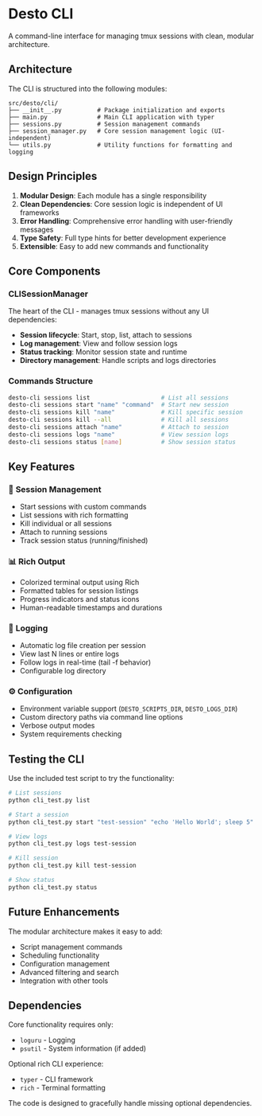# Desto CLI

A command-line interface for managing tmux sessions with clean, modular architecture.

## Architecture

The CLI is structured into the following modules:

```
src/desto/cli/
├── __init__.py          # Package initialization and exports
├── main.py              # Main CLI application with typer
├── sessions.py          # Session management commands
├── session_manager.py   # Core session management logic (UI-independent)
└── utils.py             # Utility functions for formatting and logging
```

## Design Principles

1. **Modular Design**: Each module has a single responsibility
2. **Clean Dependencies**: Core session logic is independent of UI frameworks
3. **Error Handling**: Comprehensive error handling with user-friendly messages
4. **Type Safety**: Full type hints for better development experience
5. **Extensible**: Easy to add new commands and functionality

## Core Components

### CLISessionManager

The heart of the CLI - manages tmux sessions without any UI dependencies:

- **Session lifecycle**: Start, stop, list, attach to sessions
- **Log management**: View and follow session logs
- **Status tracking**: Monitor session state and runtime
- **Directory management**: Handle scripts and logs directories

### Commands Structure

```bash
desto-cli sessions list                    # List all sessions
desto-cli sessions start "name" "command"  # Start new session
desto-cli sessions kill "name"             # Kill specific session  
desto-cli sessions kill --all              # Kill all sessions
desto-cli sessions attach "name"           # Attach to session
desto-cli sessions logs "name"             # View session logs
desto-cli sessions status [name]           # Show session status
```

## Key Features

### 🎯 **Session Management**
- Start sessions with custom commands
- List sessions with rich formatting
- Kill individual or all sessions
- Attach to running sessions
- Track session status (running/finished)

### 📊 **Rich Output**
- Colorized terminal output using Rich
- Formatted tables for session listings
- Progress indicators and status icons
- Human-readable timestamps and durations

### 📝 **Logging**
- Automatic log file creation per session
- View last N lines or entire logs
- Follow logs in real-time (tail -f behavior)
- Configurable log directory

### ⚙️ **Configuration**
- Environment variable support (`DESTO_SCRIPTS_DIR`, `DESTO_LOGS_DIR`)
- Custom directory paths via command line options
- Verbose output modes
- System requirements checking

## Testing the CLI

Use the included test script to try the functionality:

```bash
# List sessions
python cli_test.py list

# Start a session
python cli_test.py start "test-session" "echo 'Hello World'; sleep 5"

# View logs
python cli_test.py logs test-session

# Kill session
python cli_test.py kill test-session

# Show status
python cli_test.py status
```

## Future Enhancements

The modular architecture makes it easy to add:

- Script management commands
- Scheduling functionality  
- Configuration management
- Advanced filtering and search
- Integration with other tools

## Dependencies

Core functionality requires only:
- `loguru` - Logging
- `psutil` - System information (if added)

Optional rich CLI experience:
- `typer` - CLI framework
- `rich` - Terminal formatting

The code is designed to gracefully handle missing optional dependencies.
